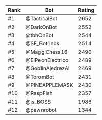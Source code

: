 Rank|Bot|Rating
---|---|---
#1|@TacticalBot|2652
#2|@DarkOnBot|2552
#3|@tbhOnBot|2544
#4|@SF_Bot1nok|2514
#5|@MaggiChess16|2490
#6|@ElPeonElectrico|2489
#7|@GoblinAjedrezAI|2469
#8|@ToromBot|2431
#9|@PINEAPPLEMASK|2430
#10|@RaspFish|2357
#11|@is_BOSS|1986
#12|@pawnrobot|1344
